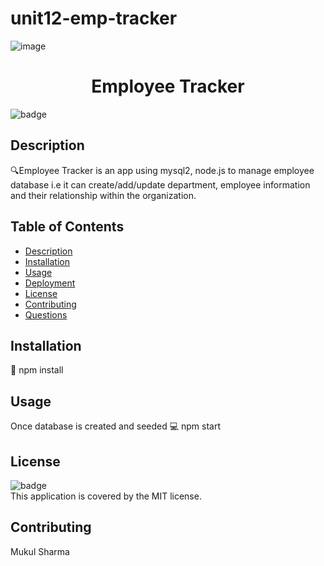 # unit12-emp-tracker

![image](https://drive.google.com/file/d/1w7G9Q42peXE71EcFFlFmFAvaY-ivZdTJ/view)

<h1 align="center">Employee Tracker </h1>

![badge](https://img.shields.io/badge/license-MIT-brightgreen)<br />

## Description
🔍Employee Tracker is an app using mysql2, node.js to manage employee database i.e it can create/add/update department, employee information
and their relationship within the organization.
## Table of Contents
- [Description](#description)
- [Installation](#installation)
- [Usage](#usage)
- [Deployment](#deployment)
- [License](#license)
- [Contributing](#contributing)
- [Questions](#questions)

## Installation
💾 npm install

## Usage
Once database is created and seeded 
💻 npm start


## License
![badge](https://img.shields.io/badge/license-MIT-brightgreen)
<br />
This application is covered by the MIT license. 

## Contributing
Mukul Sharma
